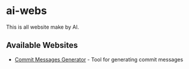 # ai-webs

This is all website make by AI.

## Available Websites

- [Commit Messages Generator](https://shin-client.github.io/ai-webs/commit-messages.html) - Tool for generating commit messages
